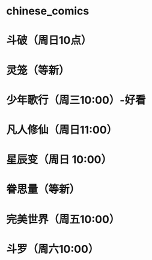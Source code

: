# chinese_comics
# 斗破（周日10点）
# 灵笼（等新）
# 少年歌行（周三10:00）-好看
# 凡人修仙（周日11:00）
# 星辰变（周日 10:00）
# 眷思量（等新）
# 完美世界（周五10:00）
# 斗罗（周六10:00）
